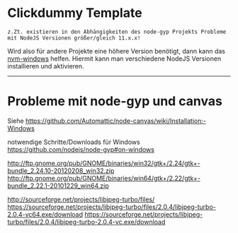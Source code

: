 # Clickdummy Template
```
z.Zt. existieren in den Abhängigkeiten des node-gyp Projekts Probleme mit NodeJS Versionen größer/gleich 11.x.x!
```
Wird also für andere Projekte eine höhere Version benötigt, dann kann das [nvm-windows](https://github.com/coreybutler/nvm-windows) helfen. Hiermit kann man verschiedene NodeJS Versionen installieren und aktivieren. 

---

# Probleme mit node-gyp und canvas

Siehe
https://github.com/Automattic/node-canvas/wiki/Installation:-Windows


notwendige Schritte/Downloads für Windows
https://github.com/nodejs/node-gyp#on-windows

http://ftp.gnome.org/pub/GNOME/binaries/win32/gtk+/2.24/gtk+-bundle_2.24.10-20120208_win32.zip
http://ftp.gnome.org/pub/GNOME/binaries/win64/gtk+/2.22/gtk+-bundle_2.22.1-20101229_win64.zip

http://sourceforge.net/projects/libjpeg-turbo/files/
https://sourceforge.net/projects/libjpeg-turbo/files/2.0.4/libjpeg-turbo-2.0.4-vc64.exe/download
https://sourceforge.net/projects/libjpeg-turbo/files/2.0.4/libjpeg-turbo-2.0.4-vc.exe/download
